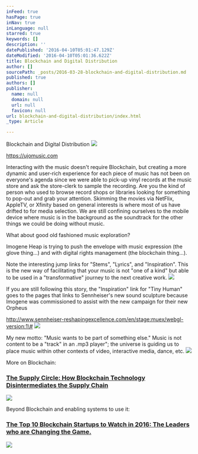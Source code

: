 ```yaml
---
inFeed: true
hasPage: true
inNav: true
inLanguage: null
starred: true
keywords: []
description: ''
datePublished: '2016-04-10T05:01:47.129Z'
dateModified: '2016-04-10T05:01:36.622Z'
title: Blockchain and Digital Distribution
author: []
sourcePath: _posts/2016-03-28-blockchain-and-digital-distribution.md
published: true
authors: []
publisher:
  name: null
  domain: null
  url: null
  favicon: null
url: blockchain-and-digital-distribution/index.html
_type: Article

---
```

Blockchain and Digital Distribution
![](https://the-grid-user-content.s3-us-west-2.amazonaws.com/28950091-e35a-4da7-910f-71954a79289c.png)

https://ujomusic.com

Interacting with the music doesn't require Blockchain, but creating a more dynamic and user-rich experience for each piece of music has not been on everyone's agenda since we were able to pick-up vinyl records at the music store and ask the store-clerk to sample the recording. Are you the kind of person who used to browse record shops or libraries looking for something to pop-out and grab your attention. Skimming the movies via NetFlix, AppleTV, or Xfinity based on general interests is where most of us have drifted to for media selection.  We are still confining ourselves to the mobile device where music is in the background as the soundtrack for the other things we could be doing without music. 

What about good old fashioned music exploration?

Imogene Heap is trying to push the envelope with music expression (the glove thing...) and with digital rights management (the blockchain thing...).  

Note the interesting jump links for "Stems", "Lyrics", and "Inspiration".  This is the new way of facilitating that your music is not "one of a kind" but able to be used in a "transformative" journey to the next creative work. ![](https://the-grid-user-content.s3-us-west-2.amazonaws.com/f97954e1-0c2b-43c0-87d5-e8c839bbce08.png)

If you are still following this story, the "Inspiration" link for "Tiny Human" goes to the pages that links to Sennheiser's new sound sculpture because Imogene was commissioned to assist with the new campaign for their new Orpheus

http://www.sennheiser-reshapingexcellence.com/en/stage:muex/webgl-version:1\#
![](https://the-grid-user-content.s3-us-west-2.amazonaws.com/bdde981e-1052-4ac9-9c4e-19be2b81095c.png)

My new motto: "Music wants to be part of something else." Music is not content to be a "track" in an .mp3 player"; the universe is guiding us to place music within other contexts of video, interactive media, dance, etc. ![](https://the-grid-user-content.s3-us-west-2.amazonaws.com/7c6020d4-4c98-4b8b-be36-dee29119f148.png)

More on Blockchain:

### [The Supply Circle: How Blockchain Technology Disintermediates the Supply Chain][0]
![](https://the-grid-user-content.s3-us-west-2.amazonaws.com/e0b58d09-08a4-40b1-aa7d-5f9aa5df6bcd.jpg)

Beyond Blockchain and enabling systems to use it:

### [The Top 10 Blockchain Startups to Watch in 2016: The Leaders who are Changing the Game.][1]
![](https://the-grid-user-content.s3-us-west-2.amazonaws.com/4c8cc2c9-f3b0-4071-8d92-a33e01b17754.jpg)

[0]: https://medium.com/@ConsenSys/the-supply-circle-how-blockchain-technology-disintermediates-the-supply-chain-6a19f61f8f35#.2aef3gew3
[1]: https://medium.com/@collin_thompson/the-top-10-blockchain-startups-to-watch-in-2016-the-leaders-who-are-changing-the-game-6195606b0d70#.2ovmeoqj6